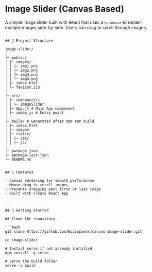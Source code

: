 # Image Slider (Canvas Based)

A simple image slider built with React that uses a `<canvas>` to render multiple images side-by-side. Users can drag to scroll through images. 

```

## 📁 Project Structure

image-slider/
│
├─ public/
│ ├─ images/ 
│ │ ├─ img1.png
| | ├─ img2.png
| | ├─ img3.png
│ │ └─ img4.png
│ ├─ index.html
│ └─ favicon.ico
│
├─ src/
│ ├─ components/
│ │ ├─ ImageSlider
│ ├─ App.js # Main App component
│ ├─ index.js # Entry point
│
├─ build/ # Generated after npm run build
│ ├─ index.html
| |─ images
│ ├─ static/
│ │ ├─ css/
│ │ ├─ js/
│
├─ package.json
├─ package-lock.json
└─ README.md


## 🔧 Features

- Canvas rendering for smooth performance
- Mouse drag to scroll images
- Prevents dragging past first or last image
- Built with Create React App

---

## 🚀 Getting Started

## Clone the repository

```bash
git clone https://github.com/Bipinpawar/canvas-image-slider.git

cd image-slider

# Install serve if not already installed
npm install -g serve

# serve the build folder
serve -s build 

```
